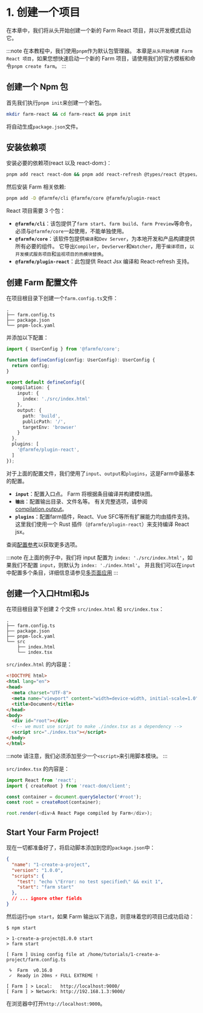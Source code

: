 # 1. 创建一个项目
在本章中，我们将从头开始创建一个新的 Farm React 项目，并以开发模式启动它。

:::note
在本教程中，我们使用`pnpm`作为默认包管理器。 本章是`从头开始构建 Farm React 项目`，如果您想快速启动一个新的 Farm 项目，请使用我们的官方模板和命令`pnpm create farm`。
:::

## 创建一个 Npm 包
首先我们执行`pnpm init`来创建一个新包。

````bash
mkdir farm-react && cd farm-react && pnpm init
````

将自动生成`package.json`文件。

## 安装依赖项
安装必要的依赖项(react 以及 react-dom:)：

```bash
pnpm add react react-dom && pnpm add react-refresh @types/react @types/react-dom -D
```

然后安装 Farm 相关依赖:
```bash
pnpm add -D @farmfe/cli @farmfe/core @farmfe/plugin-react
```
React 项目需要 3 个包：
* **`@farmfe/cli`**：该包提供了`farm start`、`farm build`、`farm Preview`等命令，必须与`@farmfe/core`一起使用，不能单独使用。
* **`@farmfe/core`**：该软件包提供`编译`和`Dev Server`，为本地开发和产品构建提供所有必要的组件。 它导出`Compiler`，`DevServer`和`Watcher`，用于`编译项目`，`以开发模式服务项目`和`监视项目的热模块替换`。
* **`@farmfe/plugin-react`**：此包提供 React Jsx 编译和 React-refresh 支持。

## 创建 Farm 配置文件
在项目根目录下创建一个`farm.config.ts`文件：
```text {2}
.
├── farm.config.ts
├── package.json
└── pnpm-lock.yaml
```
并添加以下配置：
```ts
import { UserConfig } from '@farmfe/core';

function defineConfig(config: UserConfig): UserConfig {
  return config;
}

export default defineConfig({
  compilation: {
    input: {
      index: './src/index.html'
    },
    output: {
      path: 'build',
      publicPath: '/',
      targetEnv: 'browser'
    }
  },
  plugins: [
    '@farmfe/plugin-react',
  ]
});
```
对于上面的配置文件，我们使用了`input`、`output`和`plugins`，这是Farm中最基本的配置。
* **`input`**：配置入口点。 Farm 将根据条目编译并构建模块图。
* **`输出`**：配置输出目录、文件名等。 有关完整选项，请参阅 [compilation.output](/docs/config/farm-config#output)。
* **`plugins`**：配置farm插件，React、Vue SFC等所有扩展能力均由插件支持。 这里我们使用一个 Rust 插件（`@farmfe/plugin-react`）来支持编译 React jsx。

查阅[配置参考](/docs/config/farm-config)以获取更多选项。

:::note
在上面的例子中，我们将 input 配置为 `index: './src/index.html'`，如果我们不配置 `input`，则默认为 `index: './index.html'`。 并且我们可以在`input`中配置多个条目，详细信息请参见[多页面应用](/docs/features/html#multi-page-app)
:::

## 创建一个入口Html和Js
在项目根目录下创建 2 个文件 `src/index.html` 和 `src/index.tsx`：
```text {5-7}
.
├── farm.config.ts
├── package.json
├── pnpm-lock.yaml
└── src
    ├── index.html
    └── index.tsx
```
`src/index.html` 的内容是：
```html
<!DOCTYPE html>
<html lang="en">
<head>
  <meta charset="UTF-8">
  <meta name="viewport" content="width=device-width, initial-scale=1.0">
  <title>Document</title>
</head>
<body>
  <div id="root"></div>
  <!-- we must use script to make ./index.tsx as a dependency -->
  <script src="./index.tsx"></script>
</body>
</html>
```
:::note
请注意，我们必须添加至少一个`<script>`来引用脚本模块。
:::

`src/index.tsx` 的内容是：
```ts title="src/index.tsx"
import React from 'react';
import { createRoot } from 'react-dom/client';

const container = document.querySelector('#root');
const root = createRoot(container);

root.render(<div>A React Page compiled by Farm</div>);
```

## Start Your Farm Project!
现在一切都准备好了，将启动脚本添加到您的`package.json`中：
```json title="package.json" {6}
{
  "name": "1-create-a-project",
  "version": "1.0.0",
  "scripts": {
    "test": "echo \"Error: no test specified\" && exit 1",
    "start": "farm start"
  },
  // ... ignore other fields 
}
```

然后运行`npm start`，如果 Farm 输出以下消息，则意味着您的项目已成功启动：
```text
$ npm start

> 1-create-a-project@1.0.0 start
> farm start

[ Farm ] Using config file at /home/tutorials/1-create-a-project/farm.config.ts

 ϟ  Farm  v0.16.0
 ✓  Ready in 20ms ⚡️ FULL EXTREME ! 

[ Farm ] > Local:   http://localhost:9000/
[ Farm ] > Network: http://192.168.1.3:9000/
```

在浏览器中打开`http://localhost:9000`。